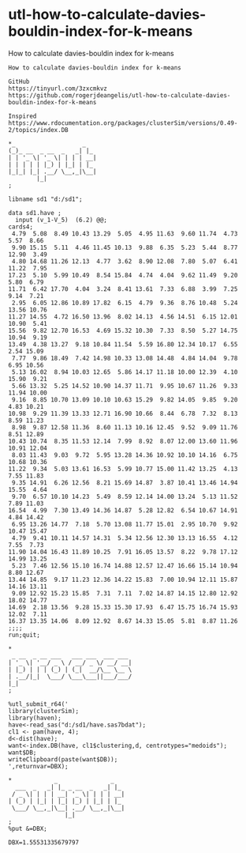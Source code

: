 # utl-how-to-calculate-davies-bouldin-index-for-k-means
How to calculate davies-bouldin index for k-means

    How to calculate davies-bouldin index for k-means

    GitHub
    https://tinyurl.com/3zxcmkvz
    https://github.com/rogerjdeangelis/utl-how-to-calculate-davies-bouldin-index-for-k-means

    Inspired
    https://www.rdocumentation.org/packages/clusterSim/versions/0.49-2/topics/index.DB

    *_                   _
    (_)_ __  _ __  _   _| |_
    | | '_ \| '_ \| | | | __|
    | | | | | |_) | |_| | |_
    |_|_| |_| .__/ \__,_|\__|
            |_|
    ;

    libname sd1 "d:/sd1";

    data sd1.have ;
      input (v_1-V_5)  (6.2) @@;
    cards4;
     4.79  5.08  8.49 10.43 13.29  5.05  4.95 11.63  9.60 11.74  4.73  5.57  8.66
     9.90 15.15  5.11  4.46 11.45 10.13  9.88  6.35  5.23  5.44  8.77 12.90  3.49
     4.80 14.68 11.26 12.13  4.77  3.62  8.90 12.08  7.80  5.07  6.41 11.22  7.95
    17.23  5.10  5.99 10.49  8.54 15.84  4.74  4.04  9.62 11.49  9.20  5.80  6.79
    11.71  6.42 17.70  4.04  3.24  8.41 13.61  7.33  6.88  3.99  7.25  9.14  7.21
     2.95  6.05 12.86 10.89 17.82  6.15  4.79  9.36  8.76 10.48  5.24 13.56 10.76
    11.27 14.55  4.72 16.50 13.96  8.02 14.13  4.56 14.51  6.15 12.01 10.90  5.41
    15.56  9.82 12.70 16.53  4.69 15.32 10.30  7.33  8.50  5.27 14.75 10.94  9.19
    13.49  4.38 13.27  9.18 10.84 11.54  5.59 16.80 12.34 10.17  6.55  2.54 15.09
     7.77  9.86 18.49  7.42 14.98 10.33 13.08 14.48  4.84 14.04  9.78  6.95 10.56
     5.13 16.02  8.94 10.03 12.65  5.86 14.17 11.18 10.00 12.39  4.10 15.90  9.21
     5.66 13.32  5.25 14.52 10.90 14.37 11.71  9.95 10.67 11.26  9.33 11.94 10.00
     9.16  8.85 10.70 13.09 10.10 10.63 15.29  9.82 14.05  9.85  9.20  4.83 10.21
    10.98  9.29 11.39 13.33 12.71 16.90 10.66  8.44  6.78  7.32  8.13  8.59 11.23
     8.98  9.87 12.58 11.36  8.60 11.13 10.16 12.45  9.52  9.09 11.76  8.51 12.89
    10.43 10.74  8.35 11.53 12.14  7.99  8.92  8.07 12.00 13.60 11.96 10.91 12.04
     8.03 11.43  9.03  9.72  5.95 13.28 14.36 10.92 10.10 14.16  6.75 10.68 10.36
    11.22  9.34  5.03 13.61 16.53  5.99 10.77 15.00 11.42 13.25  4.13  7.55 11.83
     9.35 14.91  6.26 12.56  8.21 15.69 14.87  3.87 10.41 13.46 14.94 15.55  4.64
     9.70  6.57 10.10 14.23  5.49  8.59 12.14 14.00 13.24  5.13 11.52  7.89 11.03
    16.54  4.99  7.30 13.49 14.36 14.87  5.28 12.82  6.54 10.67 14.91  4.84 14.42
     6.95 13.26 14.77  7.18  5.70 13.08 11.77 15.01  2.95 10.70  9.92 10.47 15.47
     4.79  9.41 10.11 14.57 14.31  5.34 12.56 12.30 13.13 16.55  4.12  7.55  7.73
    11.90 14.04 16.43 11.89 10.25  7.91 16.05 13.57  8.22  9.78 17.12 14.99 13.25
     5.23  7.46 12.56 15.10 16.74 14.88 12.57 12.47 16.66 15.14 10.94  8.80 12.67
    13.44 14.85  9.17 11.23 12.36 14.22 15.83  7.00 10.94 12.11 15.87 14.16 13.11
     9.09 12.92 15.23 15.85  7.31  7.11  7.02 14.87 14.15 12.80 12.92 18.02 14.77
    14.69  2.18 13.56  9.28 15.33 15.30 17.93  6.47 15.75 16.74 15.93 12.02  7.11
    16.37 13.35 14.06  8.09 12.92  8.67 14.33 15.05  5.81  8.87 11.26
    ;;;;
    run;quit;

    *
     _ __  _ __ ___   ___ ___  ___ ___
    | '_ \| '__/ _ \ / __/ _ \/ __/ __|
    | |_) | | | (_) | (_|  __/\__ \__ \
    | .__/|_|  \___/ \___\___||___/___/
    |_|
    ;

    %utl_submit_r64('
    library(clusterSim);
    library(haven);
    have<-read_sas("d:/sd1/have.sas7bdat");
    cl1 <- pam(have, 4);
    d<-dist(have);
    want<-index.DB(have, cl1$clustering,d, centrotypes="medoids");
    want$DB;
    writeClipboard(paste(want$DB));
    ',returnvar=DBX);

    *            _               _
      ___  _   _| |_ _ __  _   _| |_
     / _ \| | | | __| '_ \| | | | __|
    | (_) | |_| | |_| |_) | |_| | |_
     \___/ \__,_|\__| .__/ \__,_|\__|
                    |_|
    ;
    %put &=DBX;

    DBX=1.55531335679797
